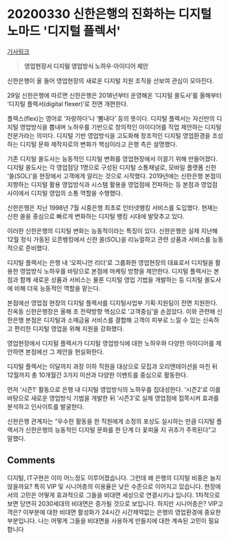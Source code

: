 # 20200330 신한은행의 진화하는 디지털 노마드 '디지털 플렉서'

[기사링크](<https://www.edaily.co.kr/news/read?newsId=01174246625708240&mediaCodeNo=257&OutLnkChk=Y>)



> **영업현장서 디지털 영업방식 노하우·아이디어 제안**



  신한은행이 올 들어 영업현장의 새로운 디지털 지원 조직을 선보여 관심이 모아진다.



29일 신한은행에 따르면 신한은행은 2018년부터 운영해온 ‘디지털 쏠도사’를 올해부터 ‘디지털 플렉서(digital flexer)’로 전면 개편한다.



플렉스(flex)는 영어로 ‘자랑하다’나 ‘뽐내다’ 등의 뜻이다. 디지털 플렉서는 자신만의 디지털 영업방식을 뽑내며 노하우를 기반으로 창의적인 아이디어를 직업 제안하는 디지털 전문가라는 의미다. 디지털 기반 영업방식을 고도화해 창조적인 디지털 영업환경을 조성하는 디지털 문화 제작자로의 변화가 핵심이라고 은행 측은 설명했다.



기존 디지털 쏠도사는 능동적인 디지털 변화를 영업현장에서 이끌기 위해 만들어졌다. 디지털 쏠도사는 각 영업점당 1명으로 구성된 디지털 소통채널로, 모바일 플랫폼 신한 ‘쏠(SOL)’을 현장에서 고객에게 알리는 것으로 시작했다. 2019년에는 신한은행 본점이 지향하는 디지털 활용 영업방식과 시스템 활용을 영업점에 전파하는 등 본점과 영업점 사이에서 디지털 영업의 소통 역할을 수행했다.



신한은행은 지난 1998년 7월 시중은행 최초로 인터넷뱅킹 서비스를 도입했다. 현재는 신한 쏠을 중심으로 빠르게 변화하는 디지털 뱅킹 시대에 발맞추고 있다.  



이러한 신한은행의 디지털 변화는 능동적이라는 특징이 있다. 신한은행은 실제 지난해 12월 정식 가동된 오픈뱅킹에서 신한 쏠(SOL)을 리뉴얼하고 관련 상품과 서비스를 능동적으로 준비했다.



디지털 플렉서는 은행 내 ‘오피니언 리더’로 그룹화한 영업현장의 대표로서 디지털을 활용한 영업방식 노하우를 바탕으로 본점에 마케팅 방향을 제안한다. 디지털 플렉서는 본점과 함께 새로운 상품과 서비스는 물론 디지털 영업 기법을 개발하는 등 디지털 쏠도사에 비해 더욱 능동적인 역할을 맡는다.



본점에선 영업점 현장의 디지털 플렉서를 디지털사업부 기획·지원팀이 전면 지원한다. 진옥동 신한은행장은 올해 초 전략방향 핵심으로 ‘고객중심’을 손꼽았다. 이와 관련해 신한은행 본점은 디지털과 소매금융 서비스를 결합해 고객이 피부로 느낄 수 있는 신속하고 편리한 디지털 영업을 위해 지원을 강화했다.



영업현장에서 디지털 플렉서가 디지털 영업방식에 대한 노하우와 다양한 아이디어를 제안하면 본점에선 그 제안을 현실화한다.



디지털 플렉서는 이달까지 과장 이하 직원을 대상으로 모집과 오리엔테이션을 마친 뒤 12월까지 총 10개월간 3가지 미션과 다양한 이벤트를 중심으로 활동한다.



먼저 ‘시즌1’ 활동으로 은행 내 디지털 영업방식의 노하우를 집대성한다. ‘시즌2’로 이를 바탕으로 새로운 영업방식 기법을 개발한 뒤 ‘시즌3’로 실제 영업점에 접목시켜 효과를 분석하고 인사이트를 발굴한다.



신한은행 관계자는 “우수한 활동을 한 직원에게 소정의 포상도 실시하는 만큼 디지털 플렉서가 신한은행의 능동적인 디지털 문화를 한 단계 더 꽃피울 지 귀추가 주목된다”고 말했다.



## Comments

디지털, IT구현은 이미 어느정도 이루어졌습니다. 그런데 왜 은행의 디지털 비중은 늘지 않을까요?
특히 VIP 및 시니어층의 이용율은 낮은 수준으로 이어지고 있습니다.
현장에서의 고민은 어떻게 효과적으로 그들을 비대면 세상으로 연결시키냐 입니다.
1차적으로 보면 당연히 2030세대의 비대면은 증가될 것으로 보입니다. 하지만 시니어층은? VIP고객은? 이부분에 대한 비대면 활성화가 24시간 시간제약없는 은행의 영업환경에 중요한 부분입니다.
나는 어떻게 그들을 비대면을 사용하게 만들지에 대한 계속된 고민이 필요합니다